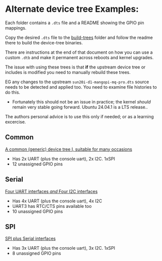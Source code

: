 # Alternate device tree Examples:
Each folder contains a `.dts` file and a README showing the GPIO pin mappings.

Copy the desired `.dts` file to the [build-trees](../build-trees) folder and follow the readme there to build the device-tree binaries.

There are instructions at the end of that document on how you can use a custom `.dtb` and make it permanent across reboots and kernel upgrades.

The issue with using these trees is that **if** the upstream device tree or includes is modified you need to manually rebuild these trees. 

EG any changes to the upstream `sun20i-d1-mangopi-mq-pro.dts` source needs to be detected and applied too. You need to examine file histories to do this.
- Fortunately this should not be an issue in practice; the kernel *should* remain very stable going forward. Ubuntu 24.04.1 is a LTS release..

The authors personal advice is to use this only if needed; or as a learning excercise.

## Common
[A common (generic) device tree I, suitable for many occasions](./common)
* Has 2x UART (plus the console uart), 2x I2C. 1xSPI
* 12 unassigned GPIO pins

## Serial
[Four UART interfaces *and* Four I2C interfaces](./serial)
* Has 4x UART (plus the console uart), 4x I2C
* UART3 has RTC/CTS pins available too
* 10 unassigned GPIO pins

## SPI
[SPI plus Serial interfaces](./spi)
* Has 3x UART (plus the console uart), 3x I2C. 1xSPI
* 8 unassigned GPIO pins
